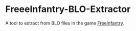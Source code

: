 # FreeeInfantry-BLO-Extractor
 A tool to extract from BLO files in the game [FreeInfantry](https://store.steampowered.com/app/2830720).
